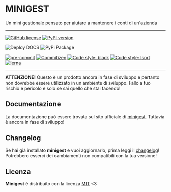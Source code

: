 # MINIGEST

Un mini gestionale pensato per aiutare a mantenere i conti di un'azienda

---

[![GitHub license](https://img.shields.io/github/license/ctrlmaniac/minigest)](https://github.com/ctrlmaniac/minigest/blob/master/LICENSE.txt)
[![PyPI version](https://badge.fury.io/py/minigest.svg)](https://badge.fury.io/py/minigest)

![Deploy DOCS](https://github.com/ctrlmaniac/minigest/workflows/Deploy%20DOCS/badge.svg)
![PyPi Package](https://github.com/ctrlmaniac/minigest/workflows/PyPi%20Package/badge.svg)

[![pre-commit](https://img.shields.io/badge/pre--commit-enabled-brightgreen?logo=pre-commit&logoColor=white)](https://github.com/pre-commit/pre-commit)
[![Commitizen](https://img.shields.io/badge/conventional%20commits-commitizen-blue)](https://commitizen-tools.github.io/commitizen/)
[![Code style: black](https://img.shields.io/badge/code%20style-black-000000.svg)](https://github.com/psf/black)
[![Code style: Isort](https://img.shields.io/badge/isort-enabled-orange)](https://github.com/timothycrosley/isort/)
[![lerna](https://img.shields.io/badge/maintained%20with-lerna-cc00ff.svg)](https://lerna.js.org/)

---

**ATTENZIONE!** Questo è un prodotto ancora in fase di sviluppo e pertanto non dovrebbe essere utilizzato in un ambiente di sviluppo. Fallo a tuo rischio e pericolo e solo se sai quello che stai facendo!

## Documentazione

La documentazione può essere trovata sul sito ufficiale di [minigest](https://ctrlmaniac.github.io/minigest).
Tuttavia è ancora in fase di sviluppo!

## Changelog

Se hai già installato **minigest** e vuoi aggiornarlo, prima leggi il [changelog](./CHANGELOG.md)! Potrebbero esserci dei cambiamenti non compatibili con la tua versione!

## Licenza

**Minigest** è distribuito con la licenza [MIT](./LICENSE) <3
